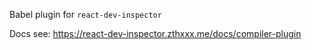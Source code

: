 Babel plugin for `react-dev-inspector`

Docs see: https://react-dev-inspector.zthxxx.me/docs/compiler-plugin
